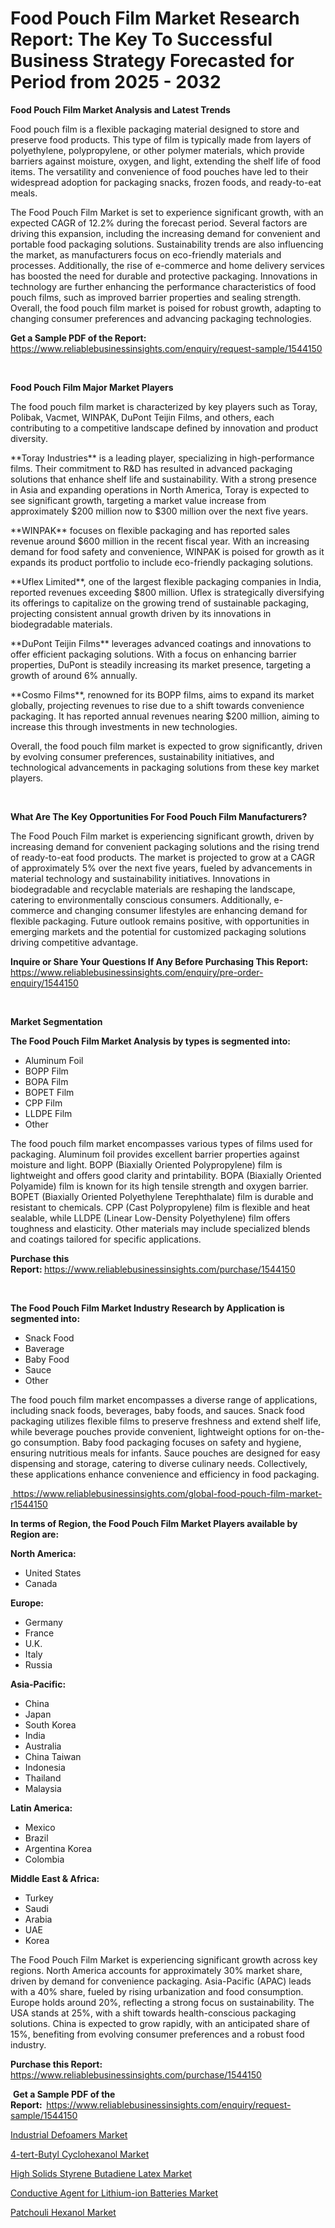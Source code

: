 <p><h1>Food Pouch Film Market Research Report: The Key To Successful Business Strategy Forecasted for Period from 2025 - 2032</h1></p><p><strong>Food Pouch Film Market Analysis and Latest Trends</strong></p>
<p><p>Food pouch film is a flexible packaging material designed to store and preserve food products. This type of film is typically made from layers of polyethylene, polypropylene, or other polymer materials, which provide barriers against moisture, oxygen, and light, extending the shelf life of food items. The versatility and convenience of food pouches have led to their widespread adoption for packaging snacks, frozen foods, and ready-to-eat meals.</p><p>The Food Pouch Film Market is set to experience significant growth, with an expected CAGR of 12.2% during the forecast period. Several factors are driving this expansion, including the increasing demand for convenient and portable food packaging solutions. Sustainability trends are also influencing the market, as manufacturers focus on eco-friendly materials and processes. Additionally, the rise of e-commerce and home delivery services has boosted the need for durable and protective packaging. Innovations in technology are further enhancing the performance characteristics of food pouch films, such as improved barrier properties and sealing strength. Overall, the food pouch film market is poised for robust growth, adapting to changing consumer preferences and advancing packaging technologies.</p></p>
<p><strong>Get a Sample PDF of the Report:&nbsp;</strong> <a href="https://www.reliablebusinessinsights.com/enquiry/request-sample/1544150?utm_campaign=84&utm_medium=2&utm_source=Github&utm_content=ia&utm_term=02042025&utm_id=food-pouch-film">https://www.reliablebusinessinsights.com/enquiry/request-sample/1544150</a></p>
<p>&nbsp;</p>
<p><strong>Food Pouch Film Major Market Players</strong></p>
<p><p>The food pouch film market is characterized by key players such as Toray, Polibak, Vacmet, WINPAK, DuPont Teijin Films, and others, each contributing to a competitive landscape defined by innovation and product diversity.</p><p>**Toray Industries** is a leading player, specializing in high-performance films. Their commitment to R&D has resulted in advanced packaging solutions that enhance shelf life and sustainability. With a strong presence in Asia and expanding operations in North America, Toray is expected to see significant growth, targeting a market value increase from approximately $200 million now to $300 million over the next five years.</p><p>**WINPAK** focuses on flexible packaging and has reported sales revenue around $600 million in the recent fiscal year. With an increasing demand for food safety and convenience, WINPAK is poised for growth as it expands its product portfolio to include eco-friendly packaging solutions.</p><p>**Uflex Limited**, one of the largest flexible packaging companies in India, reported revenues exceeding $800 million. Uflex is strategically diversifying its offerings to capitalize on the growing trend of sustainable packaging, projecting consistent annual growth driven by its innovations in biodegradable materials.</p><p>**DuPont Teijin Films** leverages advanced coatings and innovations to offer efficient packaging solutions. With a focus on enhancing barrier properties, DuPont is steadily increasing its market presence, targeting a growth of around 6% annually.</p><p>**Cosmo Films**, renowned for its BOPP films, aims to expand its market globally, projecting revenues to rise due to a shift towards convenience packaging. It has reported annual revenues nearing $200 million, aiming to increase this through investments in new technologies.</p><p>Overall, the food pouch film market is expected to grow significantly, driven by evolving consumer preferences, sustainability initiatives, and technological advancements in packaging solutions from these key market players.</p></p>
<p>&nbsp;</p>
<p><strong>What Are The Key Opportunities For Food Pouch Film Manufacturers?</strong></p>
<p><p>The Food Pouch Film market is experiencing significant growth, driven by increasing demand for convenient packaging solutions and the rising trend of ready-to-eat food products. The market is projected to grow at a CAGR of approximately 5% over the next five years, fueled by advancements in material technology and sustainability initiatives. Innovations in biodegradable and recyclable materials are reshaping the landscape, catering to environmentally conscious consumers. Additionally, e-commerce and changing consumer lifestyles are enhancing demand for flexible packaging. Future outlook remains positive, with opportunities in emerging markets and the potential for customized packaging solutions driving competitive advantage.</p></p>
<p><strong>Inquire or Share Your Questions If Any Before Purchasing This Report:</strong> <a href="https://www.reliablebusinessinsights.com/enquiry/pre-order-enquiry/1544150?utm_campaign=84&utm_medium=2&utm_source=Github&utm_content=ia&utm_term=02042025&utm_id=food-pouch-film">https://www.reliablebusinessinsights.com/enquiry/pre-order-enquiry/1544150</a></p>
<p>&nbsp;</p>
<p><strong>Market Segmentation</strong></p>
<p><strong>The Food Pouch Film Market Analysis by types is segmented into:</strong></p>
<p><ul><li>Aluminum Foil</li><li>BOPP Film</li><li>BOPA Film</li><li>BOPET Film</li><li>CPP Film</li><li>LLDPE Film</li><li>Other</li></ul></p>
<p><p>The food pouch film market encompasses various types of films used for packaging. Aluminum foil provides excellent barrier properties against moisture and light. BOPP (Biaxially Oriented Polypropylene) film is lightweight and offers good clarity and printability. BOPA (Biaxially Oriented Polyamide) film is known for its high tensile strength and oxygen barrier. BOPET (Biaxially Oriented Polyethylene Terephthalate) film is durable and resistant to chemicals. CPP (Cast Polypropylene) film is flexible and heat sealable, while LLDPE (Linear Low-Density Polyethylene) film offers toughness and elasticity. Other materials may include specialized blends and coatings tailored for specific applications.</p></p>
<p><strong>Purchase this Report:&nbsp;</strong><a href="https://www.reliablebusinessinsights.com/purchase/1544150?utm_campaign=84&utm_medium=2&utm_source=Github&utm_content=ia&utm_term=02042025&utm_id=food-pouch-film">https://www.reliablebusinessinsights.com/purchase/1544150</a></p>
<p>&nbsp;</p>
<p><strong>The Food Pouch Film Market Industry Research by Application is segmented into:</strong></p>
<p><ul><li>Snack Food</li><li>Baverage</li><li>Baby Food</li><li>Sauce</li><li>Other</li></ul></p>
<p><p>The food pouch film market encompasses a diverse range of applications, including snack foods, beverages, baby foods, and sauces. Snack food packaging utilizes flexible films to preserve freshness and extend shelf life, while beverage pouches provide convenient, lightweight options for on-the-go consumption. Baby food packaging focuses on safety and hygiene, ensuring nutritious meals for infants. Sauce pouches are designed for easy dispensing and storage, catering to diverse culinary needs. Collectively, these applications enhance convenience and efficiency in food packaging.</p></p>
<p><a href="https://www.reliablebusinessinsights.com/global-food-pouch-film-market-r1544150?utm_campaign=84&utm_medium=2&utm_source=Github&utm_content=ia&utm_term=02042025&utm_id=food-pouch-film">&nbsp;https://www.reliablebusinessinsights.com/global-food-pouch-film-market-r1544150</a></p>
<p><strong>In terms of Region, the Food Pouch Film Market Players available by Region are:</strong></p>
<p>
    <p> <strong> North America: </strong>
        <ul>
            <li>United States</li>
            <li>Canada</li>
        </ul>
        </p> 
    <p> <strong> Europe: </strong>
        <ul>
            <li>Germany</li>
            <li>France</li>
            <li>U.K.</li>
            <li>Italy</li>
            <li>Russia</li>
        </ul>
        </p> 
    <p> <strong> Asia-Pacific: </strong>
        <ul>
            <li>China</li>
            <li>Japan</li>
            <li>South Korea</li>
            <li>India</li>
            <li>Australia</li>
            <li>China Taiwan</li>
            <li>Indonesia</li>
            <li>Thailand</li>
            <li>Malaysia</li>
        </ul>
        </p> 
    <p> <strong> Latin America: </strong>
        <ul>
            <li>Mexico</li>
            <li>Brazil</li>
            <li>Argentina Korea</li>
            <li>Colombia</li>
        </ul>
        </p> 
    <p> <strong> Middle East & Africa: </strong>
        <ul>
            <li>Turkey</li>
            <li>Saudi</li>
            <li>Arabia</li>
            <li>UAE</li>
            <li>Korea</li>
        </ul>
    </p>
    </p>
<p><p>The Food Pouch Film Market is experiencing significant growth across key regions. North America accounts for approximately 30% market share, driven by demand for convenience packaging. Asia-Pacific (APAC) leads with a 40% share, fueled by rising urbanization and food consumption. Europe holds around 20%, reflecting a strong focus on sustainability. The USA stands at 25%, with a shift towards health-conscious packaging solutions. China is expected to grow rapidly, with an anticipated share of 15%, benefiting from evolving consumer preferences and a robust food industry.</p></p>
<p><strong>Purchase this Report: </strong><a href="https://www.reliablebusinessinsights.com/purchase/1544150?utm_campaign=84&utm_medium=2&utm_source=Github&utm_content=ia&utm_term=02042025&utm_id=food-pouch-film">https://www.reliablebusinessinsights.com/purchase/1544150</a></p>
<p>&nbsp;<strong>Get a Sample PDF of the Report:&nbsp;&nbsp;</strong><a href="https://www.reliablebusinessinsights.com/enquiry/request-sample/1544150?utm_campaign=84&utm_medium=2&utm_source=Github&utm_content=ia&utm_term=02042025&utm_id=food-pouch-film">https://www.reliablebusinessinsights.com/enquiry/request-sample/1544150</a></p>
<p><strong></strong></p>
<p><p><a href="https://github.com/janotjuljo/Market-Research-Report-List-1/blob/main/industrial-defoamers-market.md?utm_campaign=84&utm_medium=2&utm_source=Github&utm_content=ia&utm_term=02042025&utm_id=food-pouch-film">Industrial Defoamers Market</a></p><p><a href="https://github.com/dukerghostki/Market-Research-Report-List-1/blob/main/4-tert-butyl-cyclohexanol-market.md?utm_campaign=84&utm_medium=2&utm_source=Github&utm_content=ia&utm_term=02042025&utm_id=food-pouch-film">4-tert-Butyl Cyclohexanol Market</a></p><p><a href="https://github.com/ssaradulai/Market-Research-Report-List-1/blob/main/high-solids-styrene-butadiene-latex-market.md?utm_campaign=84&utm_medium=2&utm_source=Github&utm_content=ia&utm_term=02042025&utm_id=food-pouch-film">High Solids Styrene Butadiene Latex Market</a></p><p><a href="https://github.com/taveyasenay/Market-Research-Report-List-1/blob/main/conductive-agent-for-lithium-ion-batteries-market.md?utm_campaign=84&utm_medium=2&utm_source=Github&utm_content=ia&utm_term=02042025&utm_id=food-pouch-film">Conductive Agent for Lithium-ion Batteries Market</a></p><p><a href="https://github.com/keohannchavo/Market-Research-Report-List-1/blob/main/patchouli-hexanol-market.md?utm_campaign=84&utm_medium=2&utm_source=Github&utm_content=ia&utm_term=02042025&utm_id=food-pouch-film">Patchouli Hexanol Market</a></p></p>